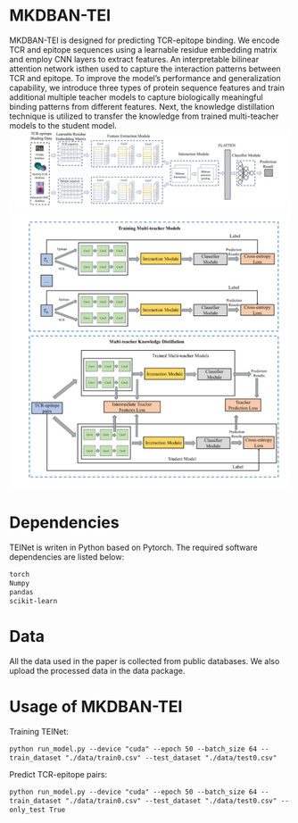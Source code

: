 # MKDBAN-TEI
MKDBAN-TEI is designed for predicting TCR-epitope binding. We encode TCR and epitope sequences using a learnable residue embedding matrix and employ CNN layers to extract features. An interpretable bilinear attention network isthen used to capture the interaction patterns between TCR and epitope. To improve the model’s performance and generalization capability, we introduce three types of protein sequence features and train additional multiple teacher models to capture biologically meaningful binding 
patterns from different features. Next, the knowledge distillation technique is utilized to transfer the knowledge from trained multi-teacher models to the student model.
![image](https://github.com/skybluewhy/MKDBAN-TEI/blob/main/figures/Figure1.png)
![image](https://github.com/skybluewhy/MKDBAN-TEI/blob/main/figures/Figure2.png)

# Dependencies
TEINet is writen in Python based on Pytorch. The required software dependencies are listed below:

```
torch
Numpy
pandas
scikit-learn
```
# Data
All the data used in the paper is collected from public databases. We also upload the processed data in the data package.

# Usage of MKDBAN-TEI
Training TEINet:
```
python run_model.py --device "cuda" --epoch 50 --batch_size 64 --train_dataset "./data/train0.csv" --test_dataset "./data/test0.csv"
```
Predict TCR-epitope pairs:
```
python run_model.py --device "cuda" --epoch 50 --batch_size 64 --train_dataset "./data/train0.csv" --test_dataset "./data/test0.csv" --only_test True
```
